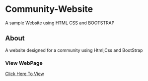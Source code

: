 # Community-Website
 A sample Website using HTML CSS and BOOTSTRAP


## About 
A website designed for a community using Html,Css and BootStrap


### View WebPage
<a href="https://codebysanjay.github.io/Community-Website/">Click Here To View</a>
